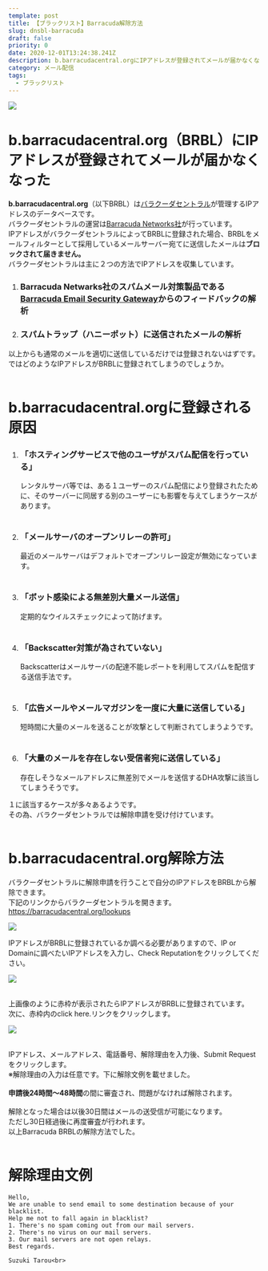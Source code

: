 ```yaml
---
template: post
title: 【ブラックリスト】Barracuda解除方法
slug: dnsbl-barracuda
draft: false
priority: 0
date: 2020-12-01T13:24:38.241Z
description: b.barracudacentral.orgにIPアドレスが登録されてメールが届かなくなった場合の解除方法
category: メール配信
tags:
  - ブラックリスト
---
```

![](/media/barracuda-title.png)

# b.barracudacentral.org（BRBL）にIPアドレスが登録されてメールが届かなくなった

<strong>b.barracudacentral.org</strong>（以下BRBL）は<a href="https://www.barracudacentral.org/" target="_blank">バラクーダセントラル</a>が管理するIPアドレスのデータベースです。<br>バラクーダセントラルの運営は<a href="https://www.barracuda.com/" target="_blank">Barracuda Networks社</a>が行っています。<br>IPアドレスがバラクーダセントラルによってBRBLに登録された場合、BRBLをメールフィルターとして採用しているメールサーバー宛てに送信したメールは<strong>ブロックされて届きません。</strong><br>バラクーダセントラルは主に２つの方法でIPアドレスを収集しています。<br>
<ol><li><h3>Barracuda Netwarks社のスパムメール対策製品である<a href="https://www.barracuda.co.jp/products/spam/" target="_blank">Barracuda Email Security Gateway</a>からのフィードバックの解析</h3></li>
<li><h3><strong>スパムトラップ（ハニーポット）</strong>に送信されたメールの解析</h3>
</li></ol>
以上からも通常のメールを適切に送信しているだけでは登録されないはずです。<br> 				ではどのようなIPアドレスがBRBLに登録されてしまうのでしょうか。<br><br>

<h1>b.barracudacentral.orgに登録される原因</h1>

<ol><li><h3>「ホスティングサービスで他のユーザがスパム配信を行っている」</h4>
						レンタルサーバ等では、ある１ユーザーのスパム配信により登録されたために、そのサーバーに同居する別のユーザーにも影響を与えてしまうケースがあります。<br>
						<br></li>
						<li><h3>「メールサーバのオープンリレーの許可」</h3>
						最近のメールサーバはデフォルトでオープンリレー設定が無効になっています。<br>
						<br></li>
						<li><h3>「ボット感染による無差別大量メール送信」</h3>
						定期的なウイルスチェックによって防げます。<br>
						<br></li>
						<li><h3>「Backscatter対策が為されていない」</h3>
						Backscatterはメールサーバの配達不能レポートを利用してスパムを配信する送信手法です。<br>
						<br></li>
						<li><h3>「広告メールやメールマガジンを一度に大量に送信している」</h3>
						短時間に大量のメールを送ることが攻撃として判断されてしまうようです。<br>
						<br></li>
						<li><h3>「大量のメールを存在しない受信者宛に送信している」</h3>
						存在しそうなメールアドレスに無差別でメールを送信するDHA攻撃に該当してしまうそうです。

</li></ol>

１に該当するケースが多々あるようです。<br>その為、バラクーダセントラルでは解除申請を受け付けています。<br><br>

<h1>b.barracudacentral.org解除方法</h1>

バラクーダセントラルに解除申請を行うことで自分のIPアドレスをBRBLから解除できます。<br>下記のリンクからバラクーダセントラルを開きます。<br><a href="https://barracudacentral.org/lookups" target="_blank">https://barracudacentral.org/lookups</a><br>

![](/media/barracuda-0.png)

IPアドレスがBRBLに登録されているか調べる必要がありますので、IP or Domainに調べたいIPアドレスを入力し、Check Reputationをクリックしてください。

![](/media/barracuda-1.png)

\
上画像のように赤枠が表示されたらIPアドレスがBRBLに登録されています。<br>次に、赤枠内のclick here.リンクをクリックします。			

![](/media/barracuda-2.png)

\
IPアドレス、メールアドレス、電話番号、解除理由を入力後、Submit Requestをクリックします。<br>※解除理由の入力は任意です。下に解除文例を載せました。<br><br><strong>申請後24時間～48時間</strong>の間に審査され、問題がなければ解除されます。<br><br>解除となった場合は以後30日間はメールの送受信が可能になります。<br> 				ただし30日経過後に再度審査が行われます。<br>以上Barracuda BRBLの解除方法でした。<br> <br>

<h1>解除理由文例</h1>

```
Hello,
We are unable to send email to some destination because of your blacklist.
Help me not to fall again in blacklist?
1. There's no spam coming out from our mail servers.
2. There's no virus on our mail servers.
3. Our mail servers are not open relays.
Best regards.

Suzuki Tarou<br>
```